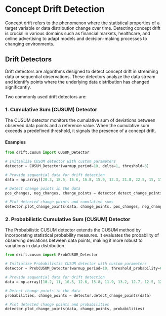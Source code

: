 # **Concept Drift Detection**

Concept drift refers to the phenomenon where the statistical properties of a target variable or data distribution change over time. Detecting concept drift is crucial in various domains such as financial markets, healthcare, and online advertising to adapt models and decision-making processes to changing environments.

## **Drift Detectors**

Drift detectors are algorithms designed to detect concept drift in streaming data or sequential observations. These detectors analyze the data stream and identify points where the underlying data distribution has changed significantly.

Two commonly used drift detectors are:

### **1. Cumulative Sum (CUSUM) Detector**

The CUSUM detector monitors the cumulative sum of deviations between observed data points and a reference value. When the cumulative sum exceeds a predefined threshold, it signals the presence of a concept drift.

#### Examples

```python
from drift.cusum import CUSUM_Detector

# Initialize CUSUM detector with custom parameters
detector = CUSUM_Detector(warmup_period=10, delta=1, threshold=3)

# Provide sequential data for drift detection
data = np.array([20.3, 18.5, 15.6, 16.8, 15.9, 12.3, 21.8, 22.5, 15, 17.9, 20.2, 25.7, 100.2, 32.5, 32.9, 33.0, 32.2, 31.8, 30.5, 30.1])

# Detect change points in the data
pos_changes, neg_changes, change_points = detector.detect_change_points(data)

# Plot detected change points and cumulative sums
detector.plot_change_points(data, change_points, pos_changes, neg_changes)
```

### **2. Probabilistic Cumulative Sum (CUSUM) Detector**

The Probabilistic CUSUM detector extends the CUSUM method by incorporating statistical probability measures. It evaluates the probability of observing deviations between data points, making it more robust to variations in data distribution.

```python
from drift.cusum import ProbCUSUM_Detector

# Initialize Probabilistic CUSUM detector with custom parameters
detector = ProbCUSUM_Detector(warmup_period=10, threshold_probability=0.001)

# Provide sequential data for drift detection
data = np.array([10.2, 11, 10.5, 12.6, 15.8, 11.9, 13.2, 12.7, 12.5, 12.3, 12.9, 30.0, 21.2, 11.8, 10.5, 10.1])

# Detect change points in the data
probabilities, change_points = detector.detect_change_points(data)

# Plot detected change points and probabilities
detector.plot_change_points(data, change_points, probabilities)

```
